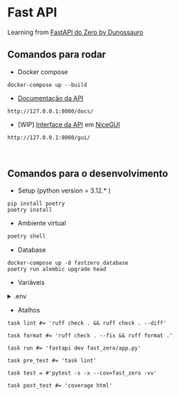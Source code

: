 # Fast API

Learning from [FastAPI do Zero by Dunossauro](https://fastapidozero.dunossauro.com/)

## Comandos para rodar

- Docker compose

``` shell
docker-compose up --build
```

- [Documentação da API](http://127.0.0.1:8000/docs/)
``` 
http://127.0.0.1:8000/docs/
```  

- [WIP] [Interface da API](http://127.0.0.1:8000/gui/) em [NiceGUI](https://nicegui.io/)
``` markdown
http://127.0.0.1:8000/gui/
```

<br>

## Comandos para o desenvolvimento

- Setup (python version = 3.12.* )
``` shell
pip install poetry
poetry install
```

- Ambiente virtual

``` sh
poetry shell
```


- Database

``` shell
docker-compose up -d fastzero_database
poetry run alembic upgrade head
```
- Variáveis
<details>
  <summary>.env</summary>
  DATABASE_URL=postgresql+psycopg://{user}:{password}@{hostname}:{port}/{database-name}
</details>

- Atalhos

``` shell
task lint #= 'ruff check . && ruff check . --diff'

task format #= 'ruff check . --fix && ruff format .'

task run #= 'fastapi dev fast_zero/app.py'

task pre_test #= 'task lint'

task test = #'pytest -s -x --cov=fast_zero -vv'

task post_test #= 'coverage html'
```


